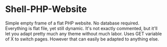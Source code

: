 # Shell-PHP-Website
Simple empty frame of a flat PHP website.
No database required. Everything is flat file, yet still dynamic.
It's not exactly commented, but it'll let you adapt pretty much any theme without much labor. Uses GET variable of X to switch pages. However that can easily be adapted to anything else.
